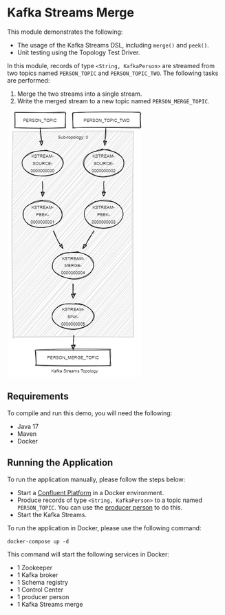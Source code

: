 # Kafka Streams Merge

This module demonstrates the following:

- The usage of the Kafka Streams DSL, including `merge()` and `peek()`.
- Unit testing using the Topology Test Driver.

In this module, records of type `<String, KafkaPerson>` are streamed from two topics named `PERSON_TOPIC` and `PERSON_TOPIC_TWO`.
The following tasks are performed:

1. Merge the two streams into a single stream.
2. Write the merged stream to a new topic named `PERSON_MERGE_TOPIC`.

![topology.png](topology.png)

## Requirements

To compile and run this demo, you will need the following:

- Java 17
- Maven
- Docker

## Running the Application

To run the application manually, please follow the steps below:

- Start a [Confluent Platform](https://docs.confluent.io/platform/current/quickstart/ce-docker-quickstart.html#step-1-download-and-start-cp) in a Docker environment.
- Produce records of type `<String, KafkaPerson>` to a topic named `PERSON_TOPIC`. You can use the [producer person](../specific-producers/kafka-streams-producer-person) to do this.
- Start the Kafka Streams.

To run the application in Docker, please use the following command:

```console
docker-compose up -d
```

This command will start the following services in Docker:

- 1 Zookeeper
- 1 Kafka broker
- 1 Schema registry
- 1 Control Center
- 1 producer person
- 1 Kafka Streams merge